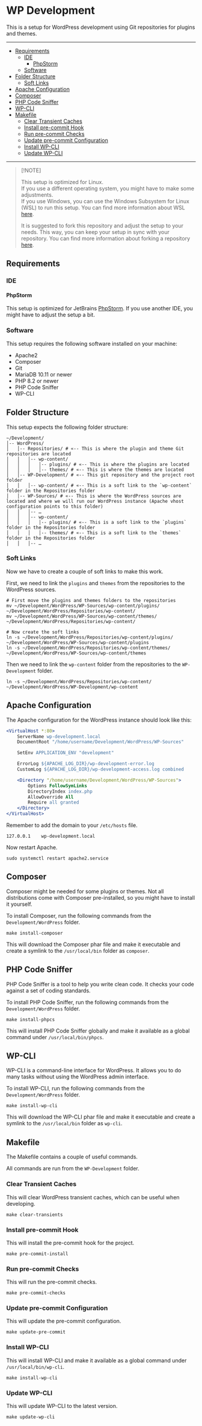# WP Development<a name="wp-development"></a>

This is a setup for WordPress development using Git repositories for plugins and themes.

______________________________________________________________________

<!-- mdformat-toc start --slug=github --maxlevel=6 --minlevel=2 -->

- [Requirements](#requirements)
  - [IDE](#ide)
    - [PhpStorm](#phpstorm)
  - [Software](#software)
- [Folder Structure](#folder-structure)
  - [Soft Links](#soft-links)
- [Apache Configuration](#apache-configuration)
- [Composer](#composer)
- [PHP Code Sniffer](#php-code-sniffer)
- [WP-CLI](#wp-cli)
- [Makefile](#makefile)
  - [Clear Transient Caches](#clear-transient-caches)
  - [Install pre-commit Hook](#install-pre-commit-hook)
  - [Run pre-commit Checks](#run-pre-commit-checks)
  - [Update pre-commit Configuration](#update-pre-commit-configuration)
  - [Install WP-CLI](#install-wp-cli)
  - [Update WP-CLI](#update-wp-cli)

<!-- mdformat-toc end -->

______________________________________________________________________

> \[!NOTE\]
>
> This setup is optimized for Linux.\
> If you use a different operating system, you might have to make some adjustments.\
> If you use Windows, you can use the Windows Subsystem for Linux (WSL) to run this setup.
> You can find more information about WSL [here](https://docs.microsoft.com/en-us/windows/wsl/).
>
> It is suggested to fork this repository and adjust the setup to your needs.
> This way, you can keep your setup in sync with your repository.
> You can find more information about forking a repository [here](https://docs.github.com/en/get-started/quickstart/fork-a-repo).

## Requirements<a name="requirements"></a>

### IDE<a name="ide"></a>

#### PhpStorm<a name="phpstorm"></a>

This setup is optimized for JetBrains [PhpStorm](https://www.jetbrains.com/phpstorm/).
If you use another IDE, you might have to adjust the setup a bit.

### Software<a name="software"></a>

This setup requires the following software installed on your machine:

- Apache2
- Composer
- Git
- MariaDB 10.11 or newer
- PHP 8.2 or newer
- PHP Code Sniffer
- WP-CLI

## Folder Structure<a name="folder-structure"></a>

This setup expects the following folder structure:

```text
~/Development/
│-- WordPress/
│   │-- Repositories/ # «-- This is where the plugin and theme Git repositories are located
│   │   │-- wp-content/
│   │   │   │-- plugins/ # «-- This is where the plugins are located
│   │   │   │-- themes/ # «-- This is where the themes are located
│   │-- WP-Development/ # «-- This git repository and the project root folder
│   │   │-- wp-content/ # «-- This is a soft link to the `wp-content` folder in the Repositories folder
│   │-- WP-Sources/ # «-- This is where the WordPress sources are located and where we will run our WordPress instance (Apache vhost configuration points to this folder)
│   │   │-- …
│   │   │-- wp-content/
│   │   │   │-- plugins/ # «-- This is a soft link to the `plugins` folder in the Repositories folder
│   │   │   │-- themes/ # «-- This is a soft link to the `themes` folder in the Repositories folder
│   │   │-- …
```

### Soft Links<a name="soft-links"></a>

Now we have to create a couple of soft links to make this work.

First, we need to link the `plugins` and `themes` from the repositories to the
WordPress sources.

```shell
# First move the plugins and themes folders to the repositories
mv ~/Development/WordPress/WP-Sources/wp-content/plugins/ ~/Development/WordPress/Repositories/wp-content/
mv ~/Development/WordPress/WP-Sources/wp-content/themes/ ~/Development/WordPress/Repositories/wp-content/

# Now create the soft links
ln -s ~/Development/WordPress/Repositories/wp-content/plugins/ ~/Development/WordPress/WP-Sources/wp-content/plugins
ln -s ~/Development/WordPress/Repositories/wp-content/themes/ ~/Development/WordPress/WP-Sources/wp-content/themes
```

Then we need to link the `wp-content` folder from the repositories to
the `WP-Development` folder.

```shell
ln -s ~/Development/WordPress/Repositories/wp-content/ ~/Development/WordPress/WP-Development/wp-content
```

## Apache Configuration<a name="apache-configuration"></a>

The Apache configuration for the WordPress instance should look like this:

```apache
<VirtualHost *:80>
    ServerName wp-development.local
    DocumentRoot "/home/username/Development/WordPress/WP-Sources"

    SetEnv APPLICATION_ENV "development"

    ErrorLog ${APACHE_LOG_DIR}/wp-development-error.log
    CustomLog ${APACHE_LOG_DIR}/wp-development-access.log combined

    <Directory "/home/username/Development/WordPress/WP-Sources">
        Options FollowSymLinks
        DirectoryIndex index.php
        AllowOverride All
        Require all granted
    </Directory>
</VirtualHost>
```

Remember to add the domain to your `/etc/hosts` file.

```text
127.0.0.1    wp-development.local
```

Now restart Apache.

```shell
sudo systemctl restart apache2.service
```

## Composer<a name="composer"></a>

Composer might be needed for some plugins or themes.
Not all distributions come with Composer pre-installed,
so you might have to install it yourself.

To install Composer, run the following commands from the `Development/WordPress` folder.

```shell
make install-composer
```

This will download the Composer phar file and make it executable and create a
symlink to the `/usr/local/bin` folder as `composer`.

## PHP Code Sniffer<a name="php-code-sniffer"></a>

PHP Code Sniffer is a tool to help you write clean code. It checks your code against a set of coding standards.

To install PHP Code Sniffer, run the following commands from the `Development/WordPress` folder.

```shell
make install-phpcs
```

This will install PHP Code Sniffer globally and make it available as a global command under `/usr/local/bin/phpcs`.

## WP-CLI<a name="wp-cli"></a>

WP-CLI is a command-line interface for WordPress. It allows you to do many tasks
without using the WordPress admin interface.

To install WP-CLI, run the following commands from the `Development/WordPress` folder.

```shell
make install-wp-cli
```

This will download the WP-CLI phar file and make it executable and create a
symlink to the `/usr/local/bin` folder as `wp-cli`.

## Makefile<a name="makefile"></a>

The Makefile contains a couple of useful commands.

All commands are run from the `WP-Development` folder.

### Clear Transient Caches<a name="clear-transient-caches"></a>

This will clear WordPress transient caches, which can be useful when developing.

```shell
make clear-transients
```

### Install pre-commit Hook<a name="install-pre-commit-hook"></a>

This will install the pre-commit hook for the project.

```shell
make pre-commit-install
```

### Run pre-commit Checks<a name="run-pre-commit-checks"></a>

This will run the pre-commit checks.

```shell
make pre-commit-checks
```

### Update pre-commit Configuration<a name="update-pre-commit-configuration"></a>

This will update the pre-commit configuration.

```shell
make update-pre-commit
```

### Install WP-CLI<a name="install-wp-cli"></a>

This will install WP-CLI and make it available as a global command under `/usr/local/bin/wp-cli`.

```shell
make install-wp-cli
```

### Update WP-CLI<a name="update-wp-cli"></a>

This will update WP-CLI to the latest version.

```shell
make update-wp-cli
```
